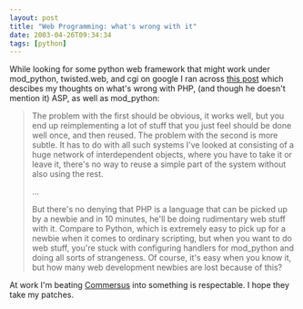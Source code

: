 ```yaml
---
layout: post
title: "Web Programming: what's wrong with it"
date: 2003-04-26T09:34:34
tags: [python]
---
```


While looking for some python web framework that might work under mod_python, twisted.web, and cgi on google I ran across [this post][1] which descibes my thoughts on what's wrong with PHP, (and though he doesn't mention it) ASP, as well as mod_python:

> The problem with the first should be obvious, it works well, but you end up reimplementing a lot of stuff that you just feel should be done well once, and then reused. The problem with the second is more subtle. It has to do with all such systems I've looked at consisting of a huge network of interdependent objects, where you have to take it or leave it, there's no way to reuse a simple part of the system without also using the rest.
>
> ...
>
> But there's no denying that PHP is a language that can be picked up by a newbie and in 10 minutes, he'll be doing rudimentary web stuff with it. Compare to Python, which is extremely easy to pick up for a newbie when it comes to ordinary scripting, but when you want to do web stuff, you're stuck with configuring handlers for mod_python and doing all sorts of strangeness. Of course, it's easy when you know it, but how many web development newbies are lost because of this?

At work I'm beating [Commersus][2] into something is respectable. I hope they take my patches.

   [1]: http://www.avmaria.com/activitylog.php?year=2003&month=01
   [2]: http://www.commersus.com
